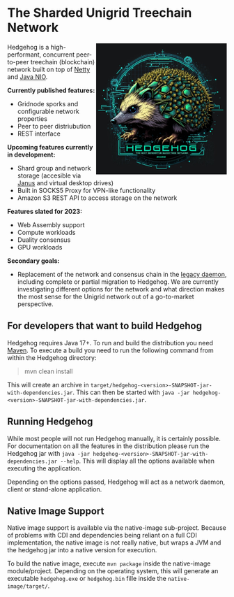 # The Sharded Unigrid Treechain Network
<img align="right" width="300px" height="auto" src="documentation/hedgehog-logo.png" alt="Hedgehog">

Hedgehog is a high-performant, concurrent peer-to-peer treechain (blockchain) network built on top of [Netty](https://netty.io/) and [Java NIO](https://docs.oracle.com/javase/8/docs/technotes/guides/io/index.html).

__Currently published features:__
- Gridnode sporks and configurable network properties
- Peer to peer distriubution
- REST interface

__Upcoming features currently in development:__
- Shard group and network storage (accesible via [Janus](https://github.com/unigrid-project/janus-java) and virtual desktop drives)
- Built in SOCKS5 Proxy for VPN-like functionality
- Amazon S3 REST API to access storage on the network

__Features slated for 2023:__
- Web Assembly support
- Compute workloads
- Duality  consensus
- GPU workloads

__Secondary goals:__
- Replacement of the network and consensus chain in the [legacy daemon](https://github.com/unigrid-project/daemon), including complete or partial migration to Hedgehog. We are currently investigating different options for the network and what direction makes the most sense for the Unigrid network out of a go-to-market perspective.

## For developers that want to build Hedgehog
Hedgehog requires Java 17+. To run and build the distribution you need [Maven](https://maven.apache.org/). To execute a build you need to run the following command from within the Hedgehog directory:

> mvn clean install

This will create an archive in `target/hedgehog-<version>-SNAPSHOT-jar-with-dependencies.jar`. This can then be started with `java -jar hedgehog-<version>-SNAPSHOT-jar-with-dependencies.jar`.

## Running Hedgehog
While most people will not run Hedgehog manually, it is certainly possible. For documentation on all the features in the distribution please run the Hedgehog jar with `java -jar hedgehog-<version>-SNAPSHOT-jar-with-dependencies.jar --help`. This will display all the options available when executing the application.

Depending on the options passed, Hedgehog will act as a network daemon, client or stand-alone application.

## Native Image Support
Native image support is available via the native-image sub-project. Because of problems with CDI and dependencies being reliant on a full CDI implementation, the native image is not really native, but wraps a JVM and the hedgehog jar into a native version for execution.

To build the native image, execute `mvn package` inside the native-image module/project. Depending on the operating system, this will generate an executable `hedgehog.exe` or `hedgehog.bin` fille inside the  `native-image/target/`.
